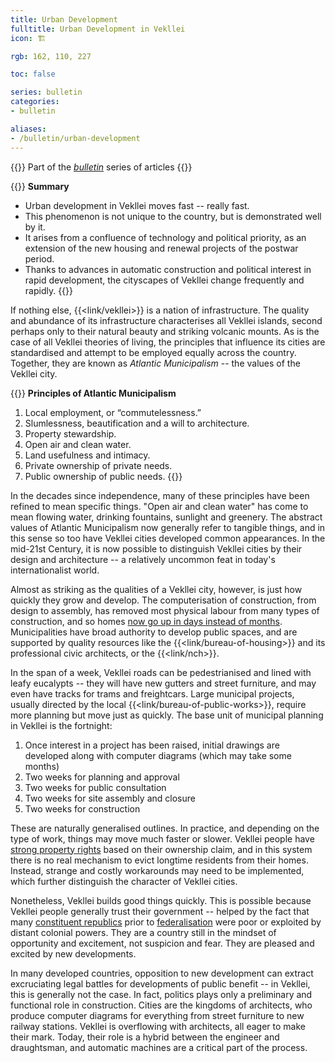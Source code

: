 ```yaml
---
title: Urban Development
fulltitle: Urban Development in Vekllei
icon: 🏗️

rgb: 162, 110, 227

toc: false

series: bulletin
categories:
- bulletin

aliases:
- /bulletin/urban-development
---
```

{{<note series>}}
 Part of the *[bulletin](/bulletin/)* series of articles
{{</note>}}

{{<note panel>}}
**Summary**

* Urban development in Vekllei moves fast -- really fast.
* This phenomenon is not unique to the country, but is demonstrated well by it.
* It arises from a confluence of technology and political priority, as an extension of the new housing and renewal projects of the postwar period.
* Thanks to advances in automatic construction and political interest in rapid development, the cityscapes of Vekllei change frequently and rapidly.
{{</note>}}

If nothing else, {{<link/vekllei>}} is a nation of infrastructure. The quality and abundance of its infrastructure characterises all Vekllei islands, second perhaps only to their natural beauty and striking volcanic mounts. As is the case of all Vekllei theories of living, the principles that influence its cities are standardised and attempt to be employed equally across the country. Together, they are known as *Atlantic Municipalism* -- the values of the Vekllei city.

{{<note>}}
**Principles of Atlantic Municipalism**

1. Local employment, or “commutelessness.”
2. Slumlessness, beautification and a will to architecture.
3. Property stewardship.
4. Open air and clean water.
5. Land usefulness and intimacy.
6. Private ownership of private needs.
7. Public ownership of public needs.
{{</note>}}

In the decades since independence, many of these principles have been refined to mean specific things. "Open air and clean water" has come to mean flowing water, drinking fountains, sunlight and greenery. The abstract values of Atlantic Municipalism now generally refer to tangible things, and in this sense so too have Vekllei cities developed common appearances. In the mid-21st Century, it is now possible to distinguish Vekllei cities by their design and architecture -- a relatively uncommon feat in today's internationalist world.

Almost as striking as the qualities of a Vekllei city, however, is just how quickly they grow and develop. The computerisation of construction, from design to assembly, has removed most physical labour from many types of construction, and so homes [now go up in days instead of months](/stories/construction/). Municipalities have broad authority to develop public spaces, and are supported by quality resources like the {{<link/bureau-of-housing>}} and its professional civic architects, or the {{<link/nch>}}.

In the span of a week, Vekllei roads can be pedestrianised and lined with leafy eucalypts -- they will have new gutters and street furniture, and may even have tracks for trams and freightcars. Large municipal projects, usually directed by the local {{<link/bureau-of-public-works>}}, require more planning but move just as quickly. The base unit of municipal planning in Vekllei is the fortnight:

1. Once interest in a project has been raised, initial drawings are developed along with computer diagrams (which may take some months)
2. Two weeks for planning and approval
3. Two weeks for public consultation
4. Two weeks for site assembly and closure
5. Two weeks for construction

These are naturally generalised outlines. In practice, and depending on the type of work, things may move much faster or slower. Vekllei people have [strong property rights](/property/) based on their ownership claim, and in this system there is no real mechanism to evict longtime residents from their homes. Instead, strange and costly workarounds may need to be implemented, which further distinguish the character of Vekllei cities.

Nonetheless, Vekllei builds good things quickly. This is possible because Vekllei people generally trust their government -- helped by the fact that many [constituent republics](/republics/) prior to [federalisation](/federalisation/) were poor or exploited by distant colonial powers. They are a country still in the mindset of opportunity and excitement, not suspicion and fear. They are pleased and excited by new developments.

In many developed countries, opposition to new development can extract excruciating legal battles for developments of public benefit -- in Vekllei, this is generally not the case. In fact, politics plays only a preliminary and functional role in construction. Cities are the kingdoms of architects, who produce computer diagrams for everything from street furniture to new railway stations. Vekllei is overflowing with architects, all eager to make their mark. Today, their role is a hybrid between the engineer and draughtsman, and automatic machines are a critical part of the process.
